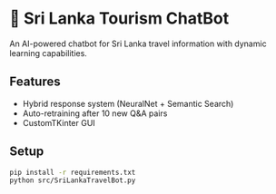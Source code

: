 # 🌴 Sri Lanka Tourism ChatBot

An AI-powered chatbot for Sri Lanka travel information with dynamic learning capabilities.

## Features
- Hybrid response system (NeuralNet + Semantic Search)
- Auto-retraining after 10 new Q&A pairs
- CustomTKinter GUI

## Setup
```bash
pip install -r requirements.txt
python src/SriLankaTravelBot.py
